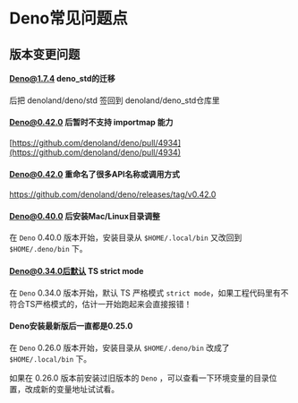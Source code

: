 # Deno常见问题点

## 版本变更问题

#### Deno@1.7.4 deno_std的迁移

后把 denoland/deno/std 签回到 denoland/deno_std仓库里


#### Deno@0.42.0 后暂时不支持 importmap 能力

[https://github.com/denoland/deno/pull/4934](https://github.com/denoland/deno/pull/4934)

#### Deno@0.42.0 重命名了很多API名称或调用方式

https://github.com/denoland/deno/releases/tag/v0.42.0


#### Deno@0.40.0 后安装Mac/Linux目录调整 

在 `Deno` 0.40.0 版本开始，安装目录从 `$HOME/.local/bin` 又改回到 `$HOME/.deno/bin` 下。


#### Deno@0.34.0后默认 TS strict mode

在 `Deno` 0.34.0 版本开始，默认 TS 严格模式 `strict mode`，如果工程代码里有不符合TS严格模式的，估计一开始跑起来会直接报错！

#### Deno安装最新版后一直都是0.25.0

在 `Deno` 0.26.0 版本开始，安装目录从 `$HOME/.deno/bin` 改成了 `$HOME/.local/bin` 下。

如果在 0.26.0 版本前安装过旧版本的 `Deno` ，可以查看一下环境变量的目录位置，改成新的变量地址试试看。


